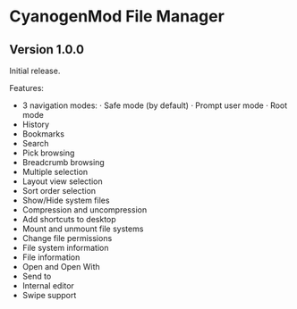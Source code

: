 CyanogenMod File Manager
========================

Version 1.0.0
-------------
Initial release.

Features:

* 3 navigation modes:
  · Safe mode (by default)
  · Prompt user mode
  · Root mode
* History
* Bookmarks
* Search
* Pick browsing
* Breadcrumb browsing
* Multiple selection
* Layout view selection
* Sort order selection
* Show/Hide system files
* Compression and uncompression
* Add shortcuts to desktop
* Mount and unmount file systems
* Change file permissions
* File system information
* File information
* Open and Open With
* Send to
* Internal editor
* Swipe support